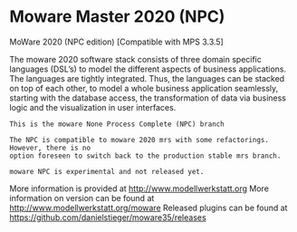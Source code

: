 #  Moware Master 2020 (NPC) 
MoWare 2020 (NPC edition)
[Compatible with MPS 3.3.5] 

The moware 2020 software stack consists of three domain specific languages (DSL’s) 
to model the different aspects of business applications. The languages are tightly 
integrated. Thus, the languages can be stacked on top of each other, to model a 
whole business application seamlessly, starting with the database access,
the transformation of data via business logic and the visualization in user interfaces.

```
This is the moware None Process Complete (NPC) branch

The NPC is compatible to moware 2020 mrs with some refactorings. However, there is no 
option foreseen to switch back to the production stable mrs branch.

moware NPC is experimental and not released yet. 
```

More information is provided at http://www.modellwerkstatt.org
More information on version can be found at http://www.modellwerkstatt.org/moware
Released plugins can be found at https://github.com/danielstieger/moware35/releases
